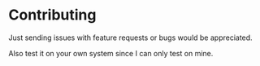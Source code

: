 # Contributing

Just sending issues with feature requests or bugs would be appreciated.

Also test it on your own system since I can only test on mine.
